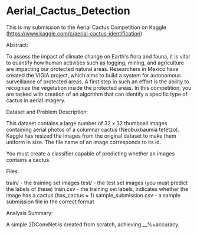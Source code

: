 # Aerial_Cactus_Detection

This is my submission to the Aerial Cactus Competition on Kaggle (https://www.kaggle.com/c/aerial-cactus-identification)

Abstract:

To assess the impact of climate change on Earth's flora and fauna, it is vital to quantify how human activities such as logging, mining, and agriculture are impacting our protected natural areas. Researchers in Mexico have created the VIGIA project, which aims to build a system for autonomous surveillance of protected areas. A first step in such an effort is the ability to recognize the vegetation inside the protected areas. In this competition, you are tasked with creation of an algorithm that can identify a specific type of cactus in aerial imagery.


Dataset and Problem Description:

This dataset contains a large number of 32 x 32 thumbnail images containing aerial photos of a columnar cactus (Neobuxbaumia tetetzo). Kaggle has resized the images from the original dataset to make them uniform in size. The file name of an image corresponds to its id.

You must create a classifier capable of predicting whether an images contains a cactus.

Files:

train/ - the training set images
test/ - the test set images (you must predict the labels of these)
train.csv - the training set labels, indicates whether the image has a cactus (has_cactus = 1)
sample_submission.csv - a sample submission file in the correct format

Analysis Summary:

A simple 2DConvNet is created from scratch, achieving __%+accuracy.
